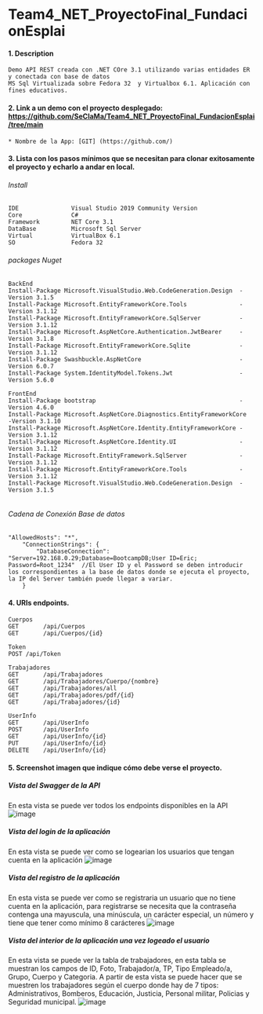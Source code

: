 # Team4_NET_ProyectoFinal_FundacionEsplai


#### 1. Description
```
Demo API REST creada con .NET COre 3.1 utilizando varias entidades ER y conectada con base de datos 
MS Sql Virtualizada sobre Fedora 32  y Virtualbox 6.1. Aplicación con fines educativos.
```

#### 2. Link a un demo con el proyecto desplegado: https://github.com/SeClaMa/Team4_NET_ProyectoFinal_FundacionEsplai/tree/main

```
* Nombre de la App: [GIT] (https://github.com/)
```
#### 3. Lista con los pasos mínimos que se necesitan para clonar exitosamente el proyecto y echarlo a andar en local.

###### Install
```
IDE               Visual Studio 2019 Community Version
Core              C# 
Framework         NET Core 3.1
DataBase          Microsoft Sql Server 
Virtual           VirtualBox 6.1
SO                Fedora 32
```
###### packages Nuget 
```
BackEnd
Install-Package Microsoft.VisualStudio.Web.CodeGeneration.Design  -Version 3.1.5
Install-Package Microsoft.EntityFrameworkCore.Tools               -Version 3.1.12
Install-Package Microsoft.EntityFrameworkCore.SqlServer           -Version 3.1.12
Install-Package Microsoft.AspNetCore.Authentication.JwtBearer     -Version 3.1.8
Install-Package Microsoft.EntityFrameworkCore.Sqlite              -Version 3.1.12
Install-Package Swashbuckle.AspNetCore                            -Version 6.0.7
Install-Package System.IdentityModel.Tokens.Jwt                   -Version 5.6.0

FrontEnd
Install-Package bootstrap                                         -Version 4.6.0
Install-Package Microsoft.AspNetCore.Diagnostics.EntityFrameworkCore  -Version 3.1.10
Install-Package Microsoft.AspNetCore.Identity.EntityFrameworkCore -Version 3.1.12
Install-Package Microsoft.AspNetCore.Identity.UI                  -Version 3.1.12
Install-Package Microsoft.EntityFramework.SqlServer               -Version 3.1.12
Install-Package Microsoft.EntityFrameworkCore.Tools               -Version 3.1.12
Install-Package Microsoft.VisualStudio.Web.CodeGeneration.Design  -Version 3.1.5


```
###### Cadena de Conexión Base de datos 
```
"AllowedHosts": "*",
    "ConnectionStrings": {
        "DatabaseConnection": "Server=192.168.0.29;Database=BootcampDB;User ID=Eric; Password=Root_1234"  //El User ID y el Password se deben introducir los correspondientes a la base de datos donde se ejecuta el proyecto, la IP del Server también puede llegar a variar.
    }
```
#### 4. URIs endpoints.
```
Cuerpos
GET       /api/Cuerpos
GET       /api/Cuerpos/{id}

Token
POST /api/Token

Trabajadores
GET       /api/Trabajadores
GET       /api/Trabajadores/Cuerpo/{nombre}
GET       /api/Trabajadores/all
GET       /api/Trabajadores/pdf/{id}
GET       /api/Trabajadores/{id}

UserInfo
GET       /api/UserInfo
POST      /api/UserInfo
GET       /api/UserInfo/{id}
PUT       /api/UserInfo/{id}
DELETE    /api/UserInfo/{id}
```

#### 5. Screenshot imagen que indique cómo debe verse el proyecto.
##### Vista del Swagger de la API
En esta vista se puede ver todos los endpoints disponibles en la API
![image](https://user-images.githubusercontent.com/11030691/110203814-79cf5580-7e70-11eb-9d73-3e92e4f45252.png)

##### Vista del login de la aplicación
En esta vista se puede ver como se logearian los usuarios que tengan cuenta en la aplicación
![image](https://user-images.githubusercontent.com/11030691/110204630-5c03ef80-7e74-11eb-9fe6-b0b27bd707a9.png)

##### Vista del registro de la aplicación
En esta vista se puede ver como se registraria un usuario que no tiene cuenta en la aplicación, para registrarse se necesita que la contraseña contenga una mayuscula, una minúscula, un carácter especial, un número y tiene que tener como mínimo 8 carácteres
![image](https://user-images.githubusercontent.com/11030691/110204689-a8e7c600-7e74-11eb-870f-a304d4224e82.png)

##### Vista del interior de la aplicación una vez logeado el usuario
En esta vista se puede ver la tabla de trabajadores, en esta tabla se muestran los campos de ID, Foto, Trabajador/a, TP, Tipo Empleado/a, Grupo, Cuerpo y Categoria. A partir de esta vista se puede hacer que se muestren los trabajadores según el cuerpo donde hay de 7 tipos: Administrativos, Bomberos, Educación, Justicia, Personal militar, Policias y Seguridad municipal.
![image](https://user-images.githubusercontent.com/11030691/110205877-e2bbcb00-7e7a-11eb-8f28-a2f03b60dbae.png)



